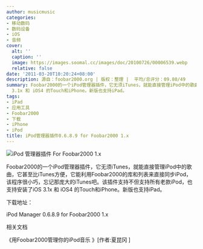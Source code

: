 ```yaml
---
author: musicmusic
categories:
- 移动数码
- 数码设备
- iOS
- 音频
cover:
  alt: ''
  caption: ''
  image: https://images.soomal.cc/images/doc/20100726/00006539.webp
  relative: false
date: '2011-03-20T10:20:24+08:00'
description: 源自：foobar2000.org | 版权：整理 |  平均/总评分：09.80/49
summary: Foobar2000的一个iPod管理器插件，它无须iTunes，就能直接管理iPod中的歌曲，它甚至比iTunes方便，它能利用Foobar2000的库和列表来直接同步iPod，该程序很小巧，忘记那庞大的iTunes吧。该插件支持不但支持所有老款iPod，也支持安装了iOS
  3.1x 和 iOS4 的Touch和iPhone。新版也支持iPad。
tags:
- iPad
- 应用工具
- Foobar2000
- 下载
- iPhone
- iPod
title: iPod管理器插件0.6.8.9 for Foobar2000 1.x
---
```


![iPod 管理器插件 For Foobar2000 1.x](https://images.soomal.cc/images/doc/20100726/00006539.webp)



Foobar2000的一个iPod管理器插件，它无须iTunes，就能直接管理iPod中的歌曲，它甚至比iTunes方便，它能利用Foobar2000的库和列表来直接同步iPod，该程序很小巧，忘记那庞大的iTunes吧。该插件支持不但支持所有老款iPod，也支持安装了iOS 3.1x 和 iOS4 的Touch和iPhone。新版也支持iPad。



下载地址：



iPod Manager 0.6.8.9 for Foobar2000 1.x



相关文档



《用Foobar2000管理你的iPod音乐 》[作者:夏昆冈 ]